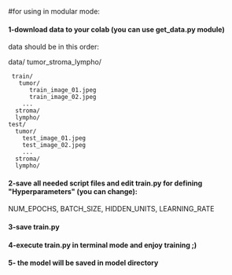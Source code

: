 #for using in modular mode:

#### 1-download data to your colab (you can use get_data.py module)
data should be in this order:


data/
     tumor_stroma_lympho/
     
     train/
       tumor/
          train_image_01.jpeg
          train_image_02.jpeg
        ...
      stroma/
      lympho/
    test/
      tumor/
        test_image_01.jpeg
        test_image_02.jpeg
        ...
      stroma/
      lympho/
           
      
#### 2-save all needed script files and edit train.py for defining "Hyperparameters" (you can change):

NUM_EPOCHS, 
BATCH_SIZE, 
HIDDEN_UNITS,
LEARNING_RATE

#### 3-save train.py

#### 4-execute train.py in terminal mode and enjoy training ;)

#### 5- the model will be saved in model directory
